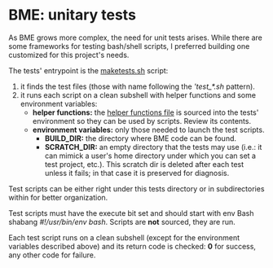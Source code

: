 BME: unitary tests
==================

As BME grows more complex, the need for unit tests arises.  While there are some frameworks for testing bash/shell scripts, I preferred building one customized for this project's needs.

The tests' entrypoint is the [maketests.sh](./maketests.sh) script:
1. it finds the test files (those with name following the *'test_\*.sh* pattern).
1. it runs each script on a clean subshell with helper functions and some environment variables:
   * **helper functions:** the [helper functions file](./helper_functions.sh) is sourced into the tests' environment so they can be used by scripts.  Review its contents.
   * **environment variables:** only those needed to launch the test scripts.
     * **BUILD_DIR:** the directory where BME code can be found.
     * **SCRATCH_DIR:** an empty directory that the tests may use (i.e.: it can mimick a user's home directory under which you can set a test project, etc.).  This scratch dir is deleted after each test unless it fails; in that case it is preserved for diagnosis.

Test scripts can be either right under this tests directory or in subdirectories within for better organization.

Test scripts must have the execute bit set and should start with env Bash shabang *#!/usr/bin/env bash*.  Scripts are **not** sourced, they are run.

Each test script runs on a clean subshell (except for the environment variables described above) and its return code is checked: **0** for success, any other code for failure.

